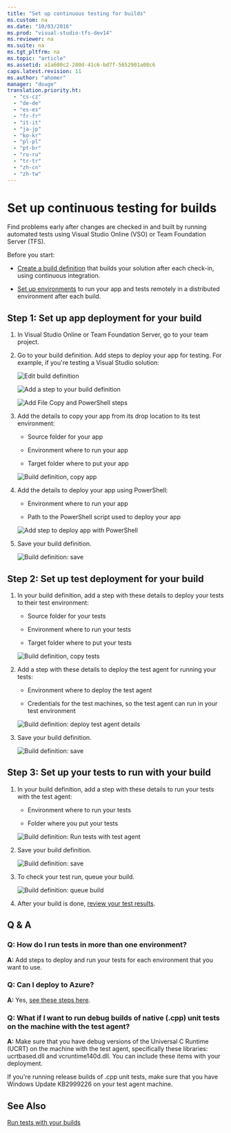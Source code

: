 ```yaml
---
title: "Set up continuous testing for builds"
ms.custom: na
ms.date: "10/03/2016"
ms.prod: "visual-studio-tfs-dev14"
ms.reviewer: na
ms.suite: na
ms.tgt_pltfrm: na
ms.topic: "article"
ms.assetid: a1a600c2-280d-41c6-bd7f-5652901a08c6
caps.latest.revision: 11
ms.author: "ahomer"
manager: "douge"
translation.priority.ht: 
  - "cs-cz"
  - "de-de"
  - "es-es"
  - "fr-fr"
  - "it-it"
  - "ja-jp"
  - "ko-kr"
  - "pl-pl"
  - "pt-br"
  - "ru-ru"
  - "tr-tr"
  - "zh-cn"
  - "zh-tw"
---
```

# Set up continuous testing for builds
Find problems early after changes are checked in and built by running automated tests using Visual Studio Online (VSO) or Team Foundation Server (TFS).  
  
 Before you start:  
  
-   [Create a build definition](https://msdn.microsoft.com/en-us/Library/vs/alm/Build/overview) that builds your solution after each check-in, using continuous integration.  
  
-   [Set up environments](../test/set-up-environments-for-continuous-testing-with-builds.md) to run your app and tests remotely in a distributed environment after each build.  
  
## Step 1: Set up app deployment for your build  
  
1.  In Visual Studio Online or Team Foundation Server, go to your team project.  
  
2.  Go to your build definition. Add steps to deploy your app for testing. For example, if you're testing a Visual Studio solution:  
  
     ![Edit build definition](../test/media/build_editbuilddefinition.png "BUILD_EditBuildDefinition")  
  
     ![Add a step to your build definition](../test/media/vso_addbuildstep.png "VSO_AddBuildStep")  
  
     ![Add File Copy and PowerShell steps](../test/media/build_add_filecopy_powershell.png "BUILD_Add_FileCopy_PowerShell")  
  
3.  Add the details to copy your app from its drop location to its test environment:  
  
    -   Source folder for your app  
  
    -   Environment where to run your app  
  
    -   Target folder where to put your app  
  
     ![Build definition, copy app](../test/media/build_winmachinefilecopyapp.png "BUILD_WinMachineFileCopyApp")  
  
4.  Add the details to deploy your app using PowerShell:  
  
    -   Environment where to run your app  
  
    -   Path to the PowerShell script used to deploy your app  
  
     ![Add step to deploy app with PowerShell](../test/media/build_appdeploy_powershell.png "BUILD_AppDeploy_PowerShell")  
  
5.  Save your build definition.  
  
     ![Build definition: save](../test/media/build_savebuilddef.png "BUILD_SaveBuildDef")  
  
## Step 2: Set up test deployment for your build  
  
1.  In your build definition, add a step with these details to deploy your tests to their test environment:  
  
    -   Source folder for your tests  
  
    -   Environment where to run your tests  
  
    -   Target folder where to put your tests  
  
     ![Build definition, copy tests](../test/media/build_winmachinefilecopytests.png "BUILD_WinMachineFileCopyTests")  
  
2.  Add a step with these details to deploy the test agent for running your tests:  
  
    -   Environment where to deploy the test agent  
  
    -   Credentials for the test machines, so the test agent can run in your test environment  
  
     ![Build definition: deploy test agent details](../test/media/build_testagentdeploy.png "BUILD_TestAgentDeploy")  
  
3.  Save your build definition.  
  
     ![Build definition: save](../test/media/build_savebuilddef.png "BUILD_SaveBuildDef")  
  
## Step 3: Set up your tests to run with your build  
  
1.  In your build definition, add a step with these details to run your tests with the test agent:  
  
    -   Environment where to run your tests  
  
    -   Folder where you put your tests  
  
     ![Build definition: Run tests with test agent](../test/media/build_runtestswithagent.png "BUILD_RunTestsWithAgent")  
  
2.  Save your build definition.  
  
     ![Build definition: save](../test/media/build_savebuilddef.png "BUILD_SaveBuildDef")  
  
3.  To check your test run, queue your build.  
  
     ![Build definition: queue build](../test/media/build_queuebuild.png "BUILD_QueueBuild")  
  
4.  After your build is done, [review your test results](../test/review-continuous-test-results-after-a-build.md).  
  
## Q & A  
  
### Q: How do I run tests in more than one environment?  
 **A:** Add steps to deploy and run your tests for each environment that you want to use.  
  
### Q: Can I deploy to Azure?  
 **A:** Yes, [see these steps here](https://msdn.microsoft.com/Library/vs/alm/Build/azure/index).  
  
### Q: What if I want to run debug builds of native (.cpp) unit tests on the machine with the test agent?  
 **A:** Make sure that you have debug versions of the Universal C Runtime (UCRT) on the machine with the test agent, specifically these libraries: ucrtbased.dll and vcruntime140d.dll. You can include these items with your deployment.  
  
 If you're running release builds of .cpp unit tests, make sure that you have Windows Update KB2999226 on your test agent machine.  
  
## See Also  
 [Run tests with your builds](../test/run-tests-with-your-builds.md)